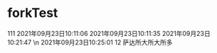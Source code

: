 # forkTest
111
2021年09月23日10:11:06
2021年09月23日10:11:35
2021年09月23日10:21:47
\n
2021年09月23日10:25:01   12
萨达所大所大所多
